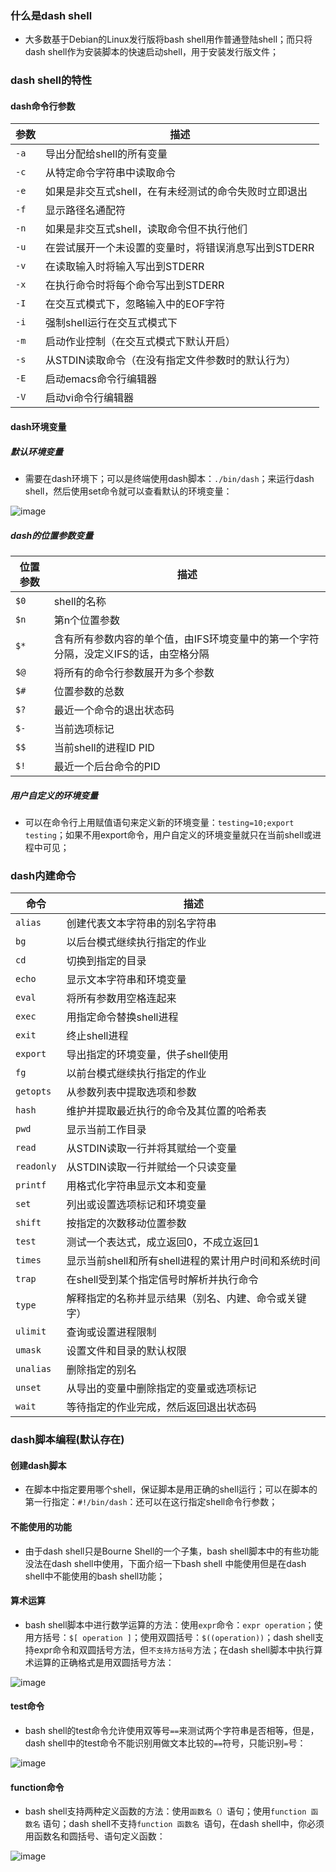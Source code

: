 ### 什么是dash shell
+ 大多数基于Debian的Linux发行版将bash shell用作普通登陆shell；而只将dash shell作为安装脚本的快速启动shell，用于安装发行版文件；

### dash shell的特性
#### dash命令行参数

|参数|描述|
|------|------|
|`-a`|导出分配给shell的所有变量|
|`-c`|从特定命令字符串中读取命令|
|`-e`|如果是非交互式shell，在有未经测试的命令失败时立即退出|
|`-f`|显示路径名通配符|
|`-n`|如果是非交互式shell，读取命令但不执行他们|
|`-u`|在尝试展开一个未设置的变量时，将错误消息写出到STDERR|
|`-v`|在读取输入时将输入写出到STDERR|
|`-x`|在执行命令时将每个命令写出到STDERR|
|`-I`|在交互式模式下，忽略输入中的EOF字符|
|`-i`|强制shell运行在交互式模式下|
|`-m`|启动作业控制（在交互式模式下默认开启）|
|`-s`|从STDIN读取命令（在没有指定文件参数时的默认行为）|
|`-E`|启动emacs命令行编辑器|
|`-V`|启动vi命令行编辑器|

#### dash环境变量
##### 默认环境变量
+ 需要在dash环境下；可以是终端使用dash脚本：`./bin/dash`；来运行dash shell，然后使用set命令就可以查看默认的环境变量：

![image](https://github.com/ningbaoqi/Java/blob/master/gif/pic-30.jpg) 

##### dash的位置参数变量

|位置参数|描述|
|------|------|
|`$0`|shell的名称|
|`$n`|第n个位置参数|
|`$*`|含有所有参数内容的单个值，由IFS环境变量中的第一个字符分隔，没定义IFS的话，由空格分隔|
|`$@`|将所有的命令行参数展开为多个参数|
|`$#`|位置参数的总数|
|`$?`|最近一个命令的退出状态码|
|`$-`|当前选项标记|
|`$$`|当前shell的进程ID PID|
|`$!`|最近一个后台命令的PID|

##### 用户自定义的环境变量
+ 可以在命令行上用赋值语句来定义新的环境变量：`testing=10;export testing`；如果不用export命令，用户自定义的环境变量就只在当前shell或进程中可见；
### dash内建命令

|命令|描述|
|------|------|
|`alias`|创建代表文本字符串的别名字符串|
|`bg`|以后台模式继续执行指定的作业|
|`cd`|切换到指定的目录|
|`echo`|显示文本字符串和环境变量|
|`eval`|将所有参数用空格连起来|
|`exec`|用指定命令替换shell进程|
|`exit`|终止shell进程|
|`export`|导出指定的环境变量，供子shell使用|
|`fg`|以前台模式继续执行指定的作业|
|`getopts`|从参数列表中提取选项和参数|
|`hash`|维护并提取最近执行的命令及其位置的哈希表|
|`pwd`|显示当前工作目录|
|`read`|从STDIN读取一行并将其赋给一个变量|
|`readonly`|从STDIN读取一行并赋给一个只读变量|
|`printf`|用格式化字符串显示文本和变量|
|`set`|列出或设置选项标记和环境变量|
|`shift`|按指定的次数移动位置参数|
|`test`|测试一个表达式，成立返回0，不成立返回1|
|`times`|显示当前shell和所有shell进程的累计用户时间和系统时间|
|`trap`|在shell受到某个指定信号时解析并执行命令|
|`type`|解释指定的名称并显示结果（别名、内建、命令或关键字）|
|`ulimit`|查询或设置进程限制|
|`umask`|设置文件和目录的默认权限|
|`unalias`|删除指定的别名|
|`unset`|从导出的变量中删除指定的变量或选项标记|
|`wait`|等待指定的作业完成，然后返回退出状态码|

### dash脚本编程(默认存在)
#### 创建dash脚本
+ 在脚本中指定要用哪个shell，保证脚本是用正确的shell运行；可以在脚本的第一行指定：`#!/bin/dash`：还可以在这行指定shell命令行参数；
#### 不能使用的功能
+ 由于dash shell只是Bourne Shell的一个子集，bash shell脚本中的有些功能没法在dash shell中使用，下面介绍一下bash shell 中能使用但是在dash shell中不能使用的bash shell功能；
#### 算术运算
+ bash shell脚本中进行数学运算的方法：使用`expr`命令：`expr operation`；使用方括号：`$[ operation ]`；使用双圆括号：`$((operation))`；dash shell支持expr命令和双圆括号方法，但`不支持方括号`方法；在dash shell脚本中执行算术运算的正确格式是用双圆括号方法：

![image](https://github.com/ningbaoqi/Java/blob/master/gif/pic-30.jpg) 

#### test命令
+ bash shell的test命令允许使用双等号`==`来测试两个字符串是否相等，但是，dash shell中的test命令不能识别用做文本比较的`==`符号，只能识别`=`号：

![image](https://github.com/ningbaoqi/Java/blob/master/gif/pic-30.jpg) 

#### function命令
+ bash shell支持两种定义函数的方法：使用`函数名（）`语句；使用`function 函数名` 语句；dash shell不支持`function 函数名 `语句，在dash shell中，你必须用函数名和圆括号、语句定义函数：

![image](https://github.com/ningbaoqi/Java/blob/master/gif/pic-30.jpg) 
